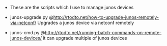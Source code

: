 - These are the scripts which I use to manage junos devices


- junos-upgrade.py @http://rtodto.net/how-to-upgrade-junos-remotely-via-netconf/
  Upgrades a junos device via netconf remotely

- junos-cmd.py @http://rtodto.net/running-batch-commands-on-remote-junos-devices/
  it can upgrade multiple of junos devices

